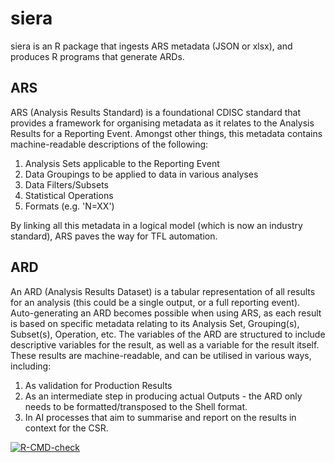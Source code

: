 # siera
siera is an R package that ingests ARS metadata (JSON or xlsx), and produces R programs that generate ARDs.

## ARS
ARS (Analysis Results Standard) is a foundational CDISC standard that provides a framework for organising metadata as it relates to the Analysis Results for a Reporting Event.  Amongst other things, this metadata 
contains machine-readable descriptions of the following:
1. Analysis Sets applicable to the Reporting Event
2. Data Groupings to be applied to data in various analyses
3. Data Filters/Subsets
4. Statistical Operations
5. Formats (e.g. 'N=XX')

By linking all this metadata in a logical model (which is now an industry standard), ARS paves the way for TFL automation.  

## ARD
An ARD (Analysis Results Dataset) is a tabular representation of all results for an analysis (this could be a single output, or a full reporting event).  Auto-generating  an ARD becomes possible when using ARS, as 
each result is based on specific metadata relating to its Analysis Set, Grouping(s), Subset(s), Operation, etc.  The variables of the ARD are structured to include descriptive variables for the result, as well as
a variable for the result itself.  These results are machine-readable, and can be utilised in various ways, including:
1. As validation for Production Results
2. As an intermediate step in producing actual Outputs - the ARD only needs to be formatted/transposed to the Shell format.
3. In AI processes that aim to summarise and report on the results in context for the CSR.

<!-- badges: start -->
[![R-CMD-check](https://github.com/clymbclinical/siera/actions/workflows/R-CMD-check.yaml/badge.svg)](https://github.com/clymbclinical/siera/actions/workflows/R-CMD-check.yaml)
<!-- badges: end -->
